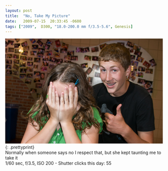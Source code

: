 ```yaml
---
layout: post
title:  "No, Take My Picture"
date:   2009-07-15  20:33:45 -0600
tags: ["2009",  D300, "18.0-200.0 mm f/3.5-5.6", Genesis]
---
```

![:title](/images/2009/2009_0715_DSC0605.jpg)
{: .prettyprint}  
Normally when someone says no I respect that, but she kept taunting me to take it  
1/60 sec, f/3.5, ISO 200 - Shutter clicks this day: 55